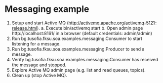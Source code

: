 # Messaging example

1. Setup and start Active MQ (http://activemq.apache.org/activemq-5121-release.html).
	a. Execute bin/activemq start
	b. Open admin page http://localhost:8161/ in a browser (default credentials: admin/admin)
2. Run bg.tusofia.fksu.soa.examples.messaging.Consumer to start listening for a message.
3. Run bg.tusofia.fksu.soa.examples.messaging.Producer to send a message.
4. Verify bg.tusofia.fksu.soa.examples.messaging.Consumer has received the message and stopped.
5. Explore Active MQ admin page (e.g. list and read queues, topics). 
6. Clean up (stop Active MQ).